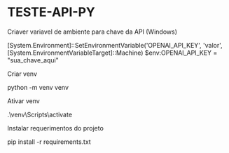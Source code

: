 # TESTE-API-PY

Criaver variavel de ambiente para chave da API (Windows)

[System.Environment]::SetEnvironmentVariable('OPENAI_API_KEY', 'valor', [System.EnvironmentVariableTarget]::Machine)
$env:OPENAI_API_KEY = "sua_chave_aqui"

Criar venv

python -m venv venv

Ativar venv

.\venv\Scripts\activate

Instalar requerimentos do projeto

pip install -r requirements.txt
